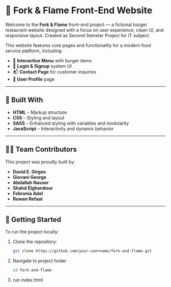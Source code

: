 # 🍔 Fork & Flame Front-End Website

Welcome to the **Fork & Flame** front-end project — a fictional burger restaurant website designed with a focus on user experience, clean UI, and responsive layout. Created as Second Semster Project for IT subject. 

This website features core pages and functionality for a modern food service platform, including:
- 🧾 **Interactive Menu** with burger items
- 🔐 **Login & Signup** system UI
- 📬 **Contact Page** for customer inquiries
- 🙍 **User Profile** page

---

## 🔧 Built With

- **HTML** – Markup structure
- **CSS** – Styling and layout
- **SASS** – Enhanced styling with variables and modularity
- **JavaScript** – Interactivity and dynamic behavior

---

## 👨‍💻 Team Contributors

This project was proudly built by:

- **David E. Girges**
- **Giovani George**
- **Abdallah Nasser**
- **Shahd Elghandour**
- **Febronia Adel**
- **Rowan Refaat**

---

## 🚀 Getting Started

To run the project locally:

1. Clone the repository:
   ```bash
   git clone https://github.com/your-username/fork-and-flame.git
2. Navigate to project folder
   ~~~bash
   cd fork-and-flame
3. run index.html 
